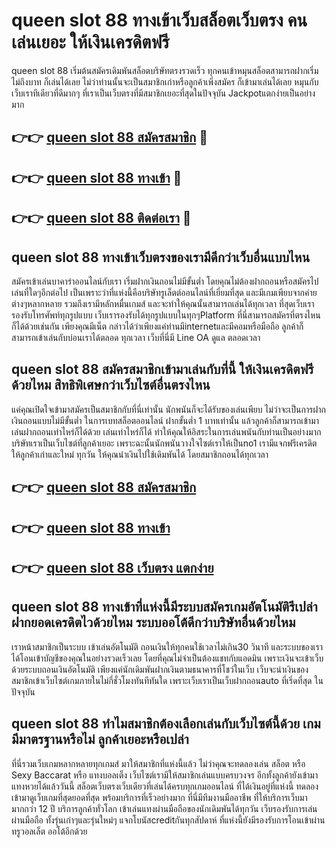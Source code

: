 # queen slot 88 ทางเข้าเว็บสล็อตเว็บตรง คนเล่นเยอะ ให้เงินเครดิตฟรี

queen slot 88 เริ่มต้นสมัครเดิมพันสล็อตบริษัทตรงรวดเร็ว ทุกคนเข้าหมุนสล็อตสามารถฝากเริ่ม ไม่ถึงบาท ก็เล่นได้เลย ไม่ว่าท่านนั้นจะเป็นสมาชิกเก่าหรือลูกค้าเพิ่งสมัคร ก็เข้ามาเล่นได้เลย หมุนกับเว็บเราทีเดียวที่ดีมากๆ ที่เราเป็นเว็บตรงที่มีสมาชิกเยอะที่สุดในปัจจุบัน Jackpotแตกง่ายเป็นอย่างมาก

## 👉👉 [queen slot 88 สมัครสมาชิก](https://bit.ly/3Ckzg5n) 🎰
## 👉👉 [queen slot 88 ทางเข้า](https://bit.ly/3Ckzg5n) 🎰
## 👉👉 [queen slot 88 ติดต่อเรา](https://bit.ly/3Ckzg5n) 🎰

## queen slot 88 ทางเข้าเว็บตรงของเรามีดีกว่าเว็บอื่นแบบไหน
สมัครเข้าเล่นบาคาร่าออนไลน์กับเรา เริ่มฝากเงินถอนไม่มีขั้นต่ำ โดยคุณไม่ต้องฝากถอนหรือสมัครไปเล่นที่ใดๆอีกต่อไป เป็นเพราะว่าที่แห่งนี้คือบริษัทรูเล็ตต์ออนไลน์ที่เยี่ยมที่สุด และมีเกมเพียบจากค่ายต่างๆหลากหลาย รวมถึงเรามีหลักหมื่นเกมส์ และจะทำให้คุณนั้นสามารถเล่นได้ทุกเวลา ที่สุดเว็บเรารองรับโทรศัพท์ทุกรูปแบบ เว็บเรารองรับได้ทุกรูปแบบในทุกๆPlatform ที่นี่สามารถสมัครที่ตรงไหนก็ได้ด้วยเช่นกัน เพียงคุณมีเน็ต กล่าวได้ว่าเพียงแค่ท่านมีinternetและมีคอมหรือมือถือ ลูกค้าก็สามารถเข้าเล่นกับบ่อนเราได้ตลอด ทุกเวลา เว็บที่นี่มี Line OA ดูแล ตลอดเวลา

## queen slot 88 สมัครสมาชิกเข้ามาเล่นกับที่นี้ ให้เงินเครดิตฟรีด้วยไหม สิทธิพิเศษกว่าเว็บไซต์อื่นตรงไหน
แค่คุณเปิดใจเข้ามาสมัครเป็นสมาชิกกับที่นี่เท่านั้น นักพนันก็จะได้รับของเล่นเพียบ ไม่ว่าจะเป็นการฝากเงินถอนแบบไม่มีขั้นต่ำ ในการเบทสล็อตออนไลน์ ฝากขั้นต่ำ 1 บาทเท่านั้น แล้วลูกค้าก็สามารถเข้ามาเล่นฝากถอนเท่าไหร่ก็ได้ด้วย เล่นเท่าไหร่ก็ได้ ทำให้คุณให้อิสระในการเล่นพนันกับท่านเป็นอย่างมาก บริษัทเราเป็นเว็บไซต์ที่ลูกค้าเยอะ เพราะฉะนั้นนักพนันวางใจไซต์เราให้เป็นno1 เรามีแจกฟรีเครดิต ให้ลูกค้าเก่าและใหม่ ทุกวัน ให้คุณนำเงินไปใช้เดิมพันได้ โดยสมาชิกถอนได้ทุกเวลา

## 👉👉 [queen slot 88 สมัครสมาชิก](https://bit.ly/3Ckzg5n)
## 👉👉 [queen slot 88 ทางเข้า](https://bit.ly/3Ckzg5n)
## 👉👉 [queen slot 88 เว็บตรง แตกง่าย](https://bit.ly/3Ckzg5n)

## queen slot 88 ทางเข้าที่แห่งนี้มีระบบสมัครเกมอัตโนมัติรึเปล่า ฝากยอดเครดิตไวด้วยไหม ระบบออโต้ดีกว่าบริษัทอื่นด้วยไหม
เราหน้าสมาชิกเป็นระบบ เข้าเล่นอัตโนมัติ ถอนเงินให้ทุกคนใช้เวลาไม่เกิน30 วินาที และระบบของเราได้โอนเข้าบัญชีของคุณในอย่างรวดเร็วเลย โดยที่คุณไม่จำเป็นต้องแชทกับแอดมิน เพราะเงินจะเข้าเว็บด้วยระบบถอนเงินอัตโนมัติ เพียงแค่นักเดิมพันฝากเงินตามธนาคารที่โชว์ในเว็บ เว็บจะนำเงินของสมาชิกเข้าเว็บไซต์เกมภายในไม่กี่ชั่วโมงทันทีทันใด เพราะเว็บเราเป็นเว็บฝากถอนauto ที่เริ่ดที่สุด ในปัจจุบัน

## queen slot 88 ทำไมสมาชิกต้องเลือกเล่นกับเว็บไซต์นี้ด้วย เกมมีมาตรฐานหรือไม่ ลูกค้าเยอะหรือเปล่า
ที่นี่รวมเว็บเกมหลากหลายทุกเกมส์ มาให้สมาชิกที่แห่งนี้แล้ว ไม่ว่าคุณจะทดลองเล่น สล็อต หรือ Sexy Baccarat หรือ แทงบอลเต็ง เว็บไซต์เรามีให้สมาชิกเล่นแบบครบวงจร อีกทั้งลูกค้ายังเข้ามาแทงหวยได้แล้ววันนี้ สล็อตเว็บตรงเว็บเดียวที่เล่นได้ครบทุกเกมออนไลน์ ที่ได้เงินอยู่ที่แห่งนี้ ทดลองเข้ามาดูเว็บเกมที่สุดยอดที่สุด พร้อมบริการที่เร็วอย่างมาก ที่นี่มีทีมงานมืออาชีพ ที่ให้บริการเว็บมามากกว่า 12 ปี บริการลูกค้าทั่วโลก เข้าเล่นแทงผ่านมือถือของนักเดิมพันได้ทุกวัน เว็บรองรับการเล่นผ่านมือถือ ทั้งรุ่นเก่าๆและรุ่นใหม่ๆ แจกโบนัสcreditกันทุกสัปดาห์ ที่แห่งนี้ยังมีรองรับการโอนเข้าผ่าน ทรูวอลเล็ต ออโต้อีกด้วย
